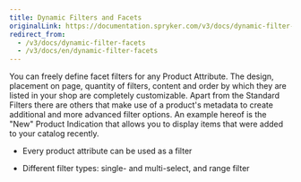 ```yaml
---
title: Dynamic Filters and Facets
originalLink: https://documentation.spryker.com/v3/docs/dynamic-filter-facets
redirect_from:
  - /v3/docs/dynamic-filter-facets
  - /v3/docs/en/dynamic-filter-facets
---
```


You can freely define facet filters for any Product Attribute. The design, placement on page, quantity of filters, content and order by which they are listed in your shop are completely customizable. Apart from the Standard Filters there are others that make use of a product's metadata to create additional and more advanced filter options. An example hereof is the "New" Product Indication that allows you to display items that were added to your catalog recently.

- Every product attribute can be used as a filter

- Different filter types: single- and multi-select, and range filter
